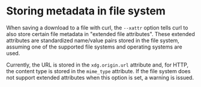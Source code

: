 # Storing metadata in file system

When saving a download to a file with curl, the `--xattr` option tells curl to
also store certain file metadata in "extended file attributes". These extended
attributes are standardized name/value pairs stored in the file system,
assuming one of the supported file systems and operating systems are used.

Currently, the URL is stored in the `xdg.origin.url` attribute and, for HTTP,
the content type is stored in the `mime_type` attribute. If the file system
does not support extended attributes when this option is set, a warning is
issued.
